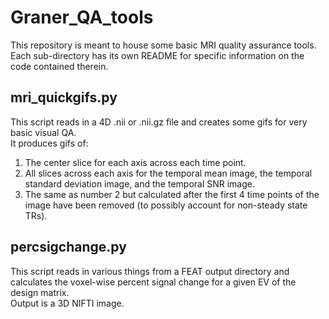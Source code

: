 # Graner_QA_tools

This repository is meant to house some basic MRI quality assurance tools. Each sub-directory has its own README for specific information on the code contained therein.

## mri_quickgifs.py
This script reads in a 4D .nii or .nii.gz file and creates some gifs for very basic visual QA.
<br>
It produces gifs of:
1. The center slice for each axis across each time point.
2. All slices across each axis for the temporal mean image, the temporal standard deviation image, and the temporal SNR image.
3. The same as number 2 but calculated after the first 4 time points of the image have been removed (to possibly account for non-steady state TRs).

## percsigchange.py
This script reads in various things from a FEAT output directory and calculates the voxel-wise percent signal change for a given EV of the design matrix.
<br>
Output is a 3D NIFTI image.
